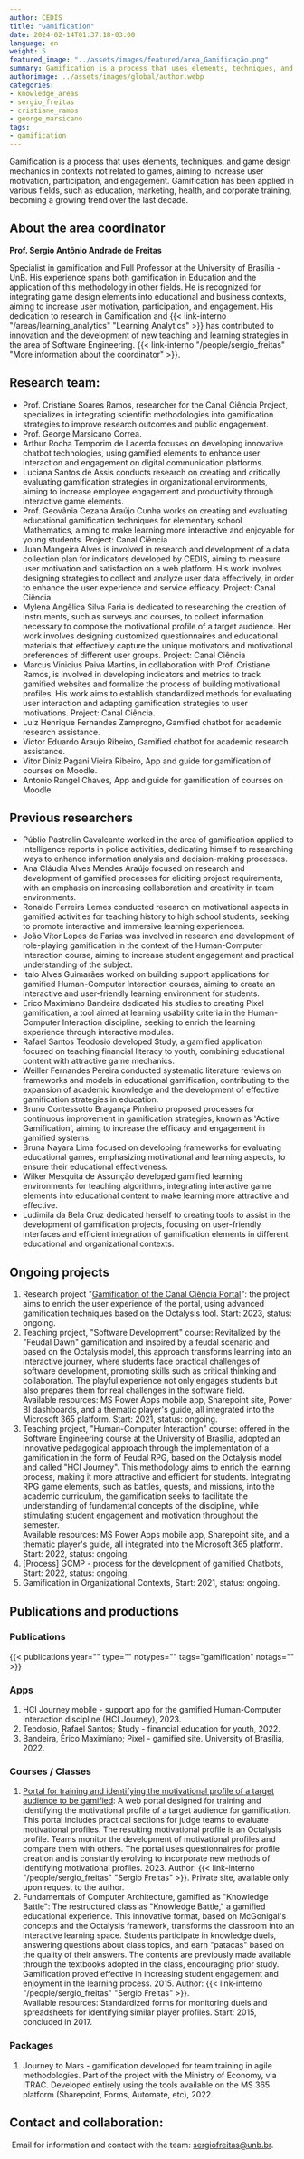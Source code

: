 ```yaml
---
author: CEDIS
title: "Gamification"
date: 2024-02-14T01:37:18-03:00
language: en
weight: 5
featured_image: "../assets/images/featured/area_Gamificação.png"
summary: Gamification is a process that uses elements, techniques, and game design mechanics in contexts not related to games, aiming to increase user motivation, participation, and engagement. Gamification has been applied in various fields, such as education, marketing, health, and corporate training.
authorimage: ../assets/images/global/author.webp
categories:
- knowledge_areas
- sergio_freitas
- cristiane_ramos
- george_marsicano
tags: 
- gamification
---
```

Gamification is a process that uses elements, techniques, and game design mechanics in contexts not related to games, aiming to increase user motivation, participation, and engagement. Gamification has been applied in various fields, such as education, marketing, health, and corporate training, becoming a growing trend over the last decade.
## About the area coordinator
**Prof. Sergio Antônio Andrade de Freitas**

Specialist in gamification and Full Professor at the University of Brasília - UnB. His experience spans both gamification in Education and the application of this methodology in other fields. He is recognized for integrating game design elements into educational and business contexts, aiming to increase user motivation, participation, and engagement. His dedication to research in Gamification and {{< link-interno "/areas/learning_analytics" "Learning Analytics" >}} has contributed to innovation and the development of new teaching and learning strategies in the area of Software Engineering. {{< link-interno "/people/sergio_freitas" "More information about the coordinator" >}}.
## Research team:

- Prof. Cristiane Soares Ramos, researcher for the Canal Ciência Project, specializes in integrating scientific methodologies into gamification strategies to improve research outcomes and public engagement.
- Prof. George Marsicano Correa.
- Arthur Rocha Temporim de Lacerda focuses on developing innovative chatbot technologies, using gamified elements to enhance user interaction and engagement on digital communication platforms.
- Luciana Santos de Assis conducts research on creating and critically evaluating gamification strategies in organizational environments, aiming to increase employee engagement and productivity through interactive game elements.
- Prof. Geovânia Cezana Araújo Cunha works on creating and evaluating educational gamification techniques for elementary school Mathematics, aiming to make learning more interactive and enjoyable for young students. Project: Canal Ciência
- Juan Mangeira Alves is involved in research and development of a data collection plan for indicators developed by CEDIS, aiming to measure user motivation and satisfaction on a web platform. His work involves designing strategies to collect and analyze user data effectively, in order to enhance the user experience and service efficacy. Project: Canal Ciência
- Mylena Angêlica Silva Faria is dedicated to researching the creation of instruments, such as surveys and courses, to collect information necessary to compose the motivational profile of a target audience. Her work involves designing customized questionnaires and educational materials that effectively capture the unique motivators and motivational preferences of different user groups. Project: Canal Ciência
- Marcus Vinicius Paiva Martins, in collaboration with Prof. Cristiane Ramos, is involved in developing indicators and metrics to track gamified websites and formalize the process of building motivational profiles. His work aims to establish standardized methods for evaluating user interaction and adapting gamification strategies to user motivations. Project: Canal Ciência.
- Luiz Henrique Fernandes Zamprogno, Gamified chatbot for academic research assistance.
- Victor Eduardo Araujo Ribeiro, Gamified chatbot for academic research assistance.
- Vitor Diniz Pagani Vieira Ribeiro, App and guide for gamification of courses on Moodle.
- Antonio Rangel Chaves, App and guide for gamification of courses on Moodle.
## Previous researchers
- Públio Pastrolin Cavalcante worked in the area of gamification applied to intelligence reports in police activities, dedicating himself to researching ways to enhance information analysis and decision-making processes.
- Ana Cláudia Alves Mendes Araújo focused on research and development of gamified processes for eliciting project requirements, with an emphasis on increasing collaboration and creativity in team environments.
- Ronaldo Ferreira Lemes conducted research on motivational aspects in gamified activities for teaching history to high school students, seeking to promote interactive and immersive learning experiences.
- João Vítor Lopes de Farias was involved in research and development of role-playing gamification in the context of the Human-Computer Interaction course, aiming to increase student engagement and practical understanding of the subject.
- Ítalo Alves Guimarães worked on building support applications for gamified Human-Computer Interaction courses, aiming to create an interactive and user-friendly learning environment for students.
- Erico Maximiano Bandeira dedicated his studies to creating Pixel gamification, a tool aimed at learning usability criteria in the Human-Computer Interaction discipline, seeking to enrich the learning experience through interactive modules.
- Rafael Santos Teodosio developed $tudy, a gamified application focused on teaching financial literacy to youth, combining educational content with attractive game mechanics.
- Weiller Fernandes Pereira conducted systematic literature reviews on frameworks and models in educational gamification, contributing to the expansion of academic knowledge and the development of effective gamification strategies in education.
- Bruno Contessotto Bragança Pinheiro proposed processes for continuous improvement in gamification strategies, known as 'Active Gamification', aiming to increase the efficacy and engagement in gamified systems.
- Bruna Nayara Lima focused on developing frameworks for evaluating educational games, emphasizing motivational and learning aspects, to ensure their educational effectiveness.
- Wilker Mesquita de Assunção developed gamified learning environments for teaching algorithms, integrating interactive game elements into educational content to make learning more attractive and effective.
- Ludimila da Bela Cruz dedicated herself to creating tools to assist in the development of gamification projects, focusing on user-friendly interfaces and efficient integration of gamification elements in different educational and organizational contexts.

## Ongoing projects
1. Research project "[Gamification of the Canal Ciência Portal](/projects/canal_ciencia)": the project aims to enrich the user experience of the portal, using advanced gamification techniques based on the Octalysis tool. Start: 2023, status: ongoing.
2. Teaching project, "Software Development" course: Revitalized by the "Feudal Dawn" gamification and inspired by a feudal scenario and based on the Octalysis model, this approach transforms learning into an interactive journey, where students face practical challenges of software development, promoting skills such as critical thinking and collaboration. The playful experience not only engages students but also prepares them for real challenges in the software field.  
    Available resources: MS Power Apps mobile app, Sharepoint site, Power BI dashboards, and a thematic player's guide, all integrated into the Microsoft 365 platform. Start: 2021, status: ongoing.
3. Teaching project, "Human-Computer Interaction" course: offered in the Software Engineering course at the University of Brasília, adopted an innovative pedagogical approach through the implementation of a gamification in the form of Feudal RPG, based on the Octalysis model and called "HCI Journey". This methodology aims to enrich the learning process, making it more attractive and efficient for students. Integrating RPG game elements, such as battles, quests, and missions, into the academic curriculum, the gamification seeks to facilitate the understanding of fundamental concepts of the discipline, while stimulating student engagement and motivation throughout the semester.  
    Available resources: MS Power Apps mobile app, Sharepoint site, and a thematic player's guide, all integrated into the Microsoft 365 platform. Start: 2022, status: ongoing.
4. [Process] GCMP - process for the development of gamified Chatbots, Start: 2022, status: ongoing.
5. Gamification in Organizational Contexts, Start: 2021, status: ongoing.
## Publications and productions

### Publications
{{< publications year="" type="" notypes="" tags="gamification" notags="" >}}


### Apps
1. HCI Journey mobile - support app for the gamified Human-Computer Interaction discipline (HCI Journey), 2023.
2. Teodosio, Rafael Santos; $tudy - financial education for youth, 2022.
3. Bandeira, Érico Maximiano; Pixel - gamified site. University of Brasília, 2022.
### Courses / Classes
1. [Portal for training and identifying the motivational profile of a target audience to be gamified](https://publish.obsidian.md/sergio-freitas): A web portal designed for training and identifying the motivational profile of a target audience for gamification. This portal includes practical sections for judge teams to evaluate motivational profiles. The resulting motivational profile is an Octalysis profile. Teams monitor the development of motivational profiles and compare them with others. The portal uses questionnaires for profile creation and is constantly evolving to incorporate new methods of identifying motivational profiles. 2023. Author: {{< link-interno "/people/sergio_freitas" "Sergio Freitas" >}}. Private site, available only upon request to the author.
2. Fundamentals of Computer Architecture, gamified as "Knowledge Battle": The restructured class as "Knowledge Battle," a gamified educational experience. This innovative format, based on McGonigal's concepts and the Octalysis framework, transforms the classroom into an interactive learning space. Students participate in knowledge duels, answering questions about class topics, and earn "patacas" based on the quality of their answers. The contents are previously made available through the textbooks adopted in the class, encouraging prior study. Gamification proved effective in increasing student engagement and enjoyment in the learning process. 2015. Author: {{< link-interno "/people/sergio_freitas" "Sergio Freitas" >}}.  
    Available resources: Standardized forms for monitoring duels and spreadsheets for identifying similar player profiles. Start: 2015, concluded in 2017.
### Packages
1. Journey to Mars - gamification developed for team training in agile methodologies. Part of the project with the Ministry of Economy, via ITRAC. Developed entirely using the tools available on the MS 365 platform (Sharepoint, Forms, Automate, etc), 2022.
## Contact and collaboration:
 Email for information and contact with the team: [sergiofreitas@unb.br](mailto:sergiofreitas@unb.br).